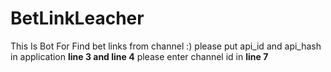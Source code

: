 # BetLinkLeacher
This Is Bot For Find bet links from channel :)
please put api_id and api_hash in application **line 3 and line 4**
please enter channel id in **line 7**
